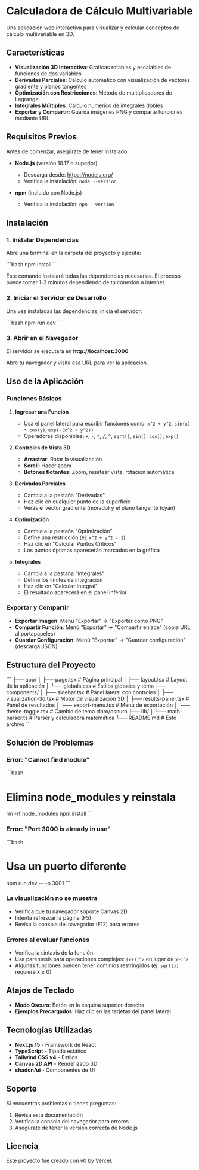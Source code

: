# Calculadora de Cálculo Multivariable

Una aplicación web interactiva para visualizar y calcular conceptos de cálculo multivariable en 3D.

## Características

- **Visualización 3D Interactiva**: Gráficas rotables y escalables de funciones de dos variables
- **Derivadas Parciales**: Cálculo automático con visualización de vectores gradiente y planos tangentes
- **Optimización con Restricciones**: Método de multiplicadores de Lagrange
- **Integrales Múltiples**: Cálculo numérico de integrales dobles
- **Exportar y Compartir**: Guarda imágenes PNG y comparte funciones mediante URL

## Requisitos Previos

Antes de comenzar, asegúrate de tener instalado:

- **Node.js** (versión 18.17 o superior)
  - Descarga desde: https://nodejs.org/
  - Verifica la instalación: `node --version`

- **npm** (incluido con Node.js)
  - Verifica la instalación: `npm --version`

## Instalación

### 1. Instalar Dependencias

Abre una terminal en la carpeta del proyecto y ejecuta:

\`\`\`bash
npm install
\`\`\`

Este comando instalará todas las dependencias necesarias. El proceso puede tomar 1-3 minutos dependiendo de tu conexión a internet.

### 2. Iniciar el Servidor de Desarrollo

Una vez instaladas las dependencias, inicia el servidor:

\`\`\`bash
npm run dev
\`\`\`

### 3. Abrir en el Navegador

El servidor se ejecutará en **http://localhost:3000**

Abre tu navegador y visita esa URL para ver la aplicación.

## Uso de la Aplicación

### Funciones Básicas

1. **Ingresar una Función**
   - Usa el panel lateral para escribir funciones como: `x^2 + y^2`, `sin(x) * cos(y)`, `exp(-(x^2 + y^2))`
   - Operadores disponibles: `+`, `-`, `*`, `/`, `^`, `sqrt()`, `sin()`, `cos()`, `exp()`

2. **Controles de Vista 3D**
   - **Arrastrar**: Rotar la visualización
   - **Scroll**: Hacer zoom
   - **Botones flotantes**: Zoom, resetear vista, rotación automática

3. **Derivadas Parciales**
   - Cambia a la pestaña "Derivadas"
   - Haz clic en cualquier punto de la superficie
   - Verás el vector gradiente (morado) y el plano tangente (cyan)

4. **Optimización**
   - Cambia a la pestaña "Optimización"
   - Define una restricción (ej: `x^2 + y^2 - 1`)
   - Haz clic en "Calcular Puntos Críticos"
   - Los puntos óptimos aparecerán marcados en la gráfica

5. **Integrales**
   - Cambia a la pestaña "Integrales"
   - Define los límites de integración
   - Haz clic en "Calcular Integral"
   - El resultado aparecerá en el panel inferior

### Exportar y Compartir

- **Exportar Imagen**: Menú "Exportar" → "Exportar como PNG"
- **Compartir Función**: Menú "Exportar" → "Compartir enlace" (copia URL al portapapeles)
- **Guardar Configuración**: Menú "Exportar" → "Guardar configuración" (descarga JSON)

## Estructura del Proyecto

\`\`\`
├── app/
│   ├── page.tsx              # Página principal
│   ├── layout.tsx            # Layout de la aplicación
│   └── globals.css           # Estilos globales y tema
├── components/
│   ├── sidebar.tsx           # Panel lateral con controles
│   ├── visualization-3d.tsx  # Motor de visualización 3D
│   ├── results-panel.tsx     # Panel de resultados
│   ├── export-menu.tsx       # Menú de exportación
│   └── theme-toggle.tsx      # Cambio de tema claro/oscuro
├── lib/
│   └── math-parser.ts        # Parser y calculadora matemática
└── README.md                 # Este archivo
\`\`\`

## Solución de Problemas

### Error: "Cannot find module"

\`\`\`bash
# Elimina node_modules y reinstala
rm -rf node_modules
npm install
\`\`\`

### Error: "Port 3000 is already in use"

\`\`\`bash
# Usa un puerto diferente
npm run dev -- -p 3001
\`\`\`

### La visualización no se muestra

- Verifica que tu navegador soporte Canvas 2D
- Intenta refrescar la página (F5)
- Revisa la consola del navegador (F12) para errores

### Errores al evaluar funciones

- Verifica la sintaxis de la función
- Usa paréntesis para operaciones complejas: `(x+1)^2` en lugar de `x+1^2`
- Algunas funciones pueden tener dominios restringidos (ej: `sqrt(x)` requiere x ≥ 0)

## Atajos de Teclado

- **Modo Oscuro**: Botón en la esquina superior derecha
- **Ejemplos Precargados**: Haz clic en las tarjetas del panel lateral

## Tecnologías Utilizadas

- **Next.js 15** - Framework de React
- **TypeScript** - Tipado estático
- **Tailwind CSS v4** - Estilos
- **Canvas 2D API** - Renderizado 3D
- **shadcn/ui** - Componentes de UI

## Soporte

Si encuentras problemas o tienes preguntas:

1. Revisa esta documentación
2. Verifica la consola del navegador para errores
3. Asegúrate de tener la versión correcta de Node.js

## Licencia

Este proyecto fue creado con v0 by Vercel.
